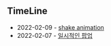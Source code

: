 ## TimeLine
- 2022-02-09 - [shake animation](https://github.com/tiaz0128/practice-everthing/tree/master/shake-animation)
- 2022-02-07 - [일시적인 팝업](https://github.com/tiaz0128/practice-everthing/tree/master/transient-alert)
